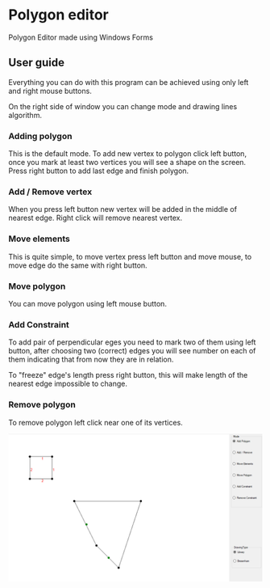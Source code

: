 ﻿# Polygon editor

Polygon Editor made using Windows Forms

## User guide

Everything you can do with this program can be achieved using only left and right mouse buttons.

On the right side of window you can change mode and drawing lines algorithm.

### Adding polygon

This is the default mode. To add new vertex to polygon click left button, 
once you mark at least two vertices you will see a shape on the screen.
Press right button to add last edge and finish polygon.

### Add / Remove vertex

When you press left button new vertex will be added in the middle of nearest edge. 
Right click will remove nearest vertex.

### Move elements

This is quite simple, to move vertex press left button and move mouse, to move edge do the same with right button.

### Move polygon

You can move polygon using left mouse button.

### Add Constraint 

To add pair of perpendicular eges you need to mark two of them using left button, 
after choosing two (correct) edges you will see number on each of them indicating that from now they
are in relation. 

To "freeze" edge's length press right button, this will make length of the nearest edge impossible to change.

### Remove polygon

To remove polygon left click near one of its vertices.

![application screenshot](/images/simple.png "application screenshot")